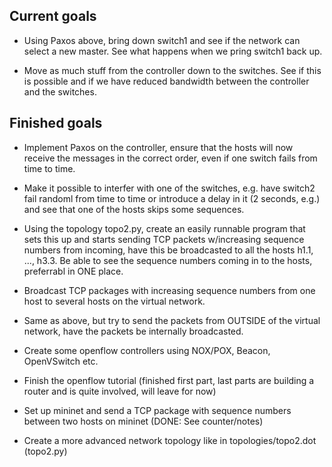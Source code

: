 Current goals
-------------

- Using Paxos above, bring down switch1 and see if the network can select a
  new master. See what happens when we pring switch1 back up.

- Move as much stuff from the controller down to the switches. See if this
  is possible and if we have reduced bandwidth between the controller and
  the switches.

Finished goals
--------------

- Implement Paxos on the controller, ensure that the hosts will now receive
  the messages in the correct order, even if one switch fails from time to
  time.

- Make it possible to interfer with one of the switches, e.g. have switch2
  fail randoml from time to time or introduce a delay in it (2 seconds,
  e.g.) and see that one of the hosts skips some sequences.

- Using the topology topo2.py, create an easily runnable program that sets this
  up and starts sending TCP packets w/increasing sequence numbers from
  incoming, have this be broadcasted to all the hosts h1.1, ..., h3.3.
  Be able to see the sequence numbers coming in to the hosts, preferrabl in
  ONE place.

- Broadcast TCP packages with increasing sequence numbers from one host to
  several hosts on the virtual network.

- Same as above, but try to send the packets from OUTSIDE of the virtual
  network, have the packets be internally broadcasted.

- Create some openflow controllers using NOX/POX, Beacon, OpenVSwitch etc.

- Finish the openflow tutorial (finished first part, last parts are building
  a router and is quite involved, will leave for now)

- Set up mininet and send a TCP package with sequence numbers between two
  hosts on mininet (DONE: See counter/notes)

- Create a more advanced network topology like in topologies/topo2.dot
  (topo2.py)
